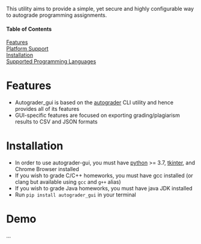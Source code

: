 This utility aims to provide a simple, yet secure and highly configurable way to autograde programming assignments.

#### Table of Contents  
[Features](#Features)  
[Platform Support](https://github.com/Ovsyanka83/autograder#Platform-Support)  
[Installation](#Installation)   
[Supported Programming Languages](#Supported-Programming-Languages)

# Features
* Autograder_gui is based on the [autograder](https://github.com/Ovsyanka83/autograder) CLI utility and hence provides all of its features
* GUI-specific features are focused on exporting grading/plagiarism results to CSV and JSON formats

# Installation
* In order to use autograder-gui, you must have [python](https://www.python.org/) >= 3.7, [tkinter](https://docs.python.org/3/library/tkinter.html), and Chrome Browser installed
* If you wish to grade C/C++ homeworks, you must have gcc installed (or clang but available using `gcc` and `g++` alias)
* If you wish to grade Java homeworks, you must have java JDK installed
* Run `pip install autograder_gui` in your terminal

# Demo
...